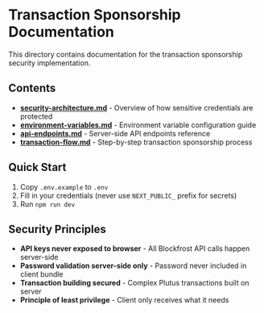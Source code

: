 # Transaction Sponsorship Documentation

This directory contains documentation for the transaction sponsorship security implementation.

## Contents

- **[security-architecture.md](./security-architecture.md)** - Overview of how sensitive credentials are protected
- **[environment-variables.md](./environment-variables.md)** - Environment variable configuration guide
- **[api-endpoints.md](./api-endpoints.md)** - Server-side API endpoints reference
- **[transaction-flow.md](./transaction-flow.md)** - Step-by-step transaction sponsorship process

## Quick Start

1. Copy `.env.example` to `.env`
2. Fill in your credentials (never use `NEXT_PUBLIC_` prefix for secrets)
3. Run `npm run dev`

## Security Principles

- **API keys never exposed to browser** - All Blockfrost API calls happen server-side
- **Password validation server-side only** - Password never included in client bundle
- **Transaction building secured** - Complex Plutus transactions built on server
- **Principle of least privilege** - Client only receives what it needs
